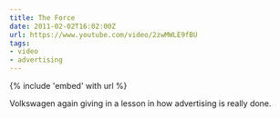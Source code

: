 ```yaml
---
title: The Force
date: 2011-02-02T16:02:00Z
url: https://www.youtube.com/video/2zwMWLE9fBU
tags:
- video
- advertising
---
```

{% include 'embed' with url %}

Volkswagen again giving in a lesson in how advertising is really done.
